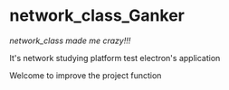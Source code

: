 # network_class_Ganker

*network_class made me crazy!!!*

It's network studying platform test electron's application

Welcome to improve the project function
